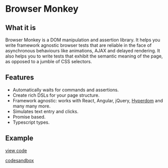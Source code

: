 # Browser Monkey
## What it is

Browser Monkey is a DOM manipulation and assertion library. It helps you write framework agnostic browser tests that are reliable in the face of asynchronous behaviours like animations, AJAX and delayed rendering. It also helps you to write tests that exhibit the semantic meaning of the page, as opposed to a jumble of CSS selectors.

## Features

 - Automatically waits for commands and assertions.
 - Create rich DSLs for your page structure.
 - Framework agnostic: works with React, Angular, jQuery, [Hyperdom](https://github.com/featurist/hyperdom) and many many more.
 - Simulates text entry and clicks.
 - Promise based.
 - Typescript types.

## Example

[view code](/docs/codesandbox/get-started-example/test/app.spec.js#L1-L39)

[codesandbox](/docs/codesandbox/get-started-example?module=/test/app.spec.js)
